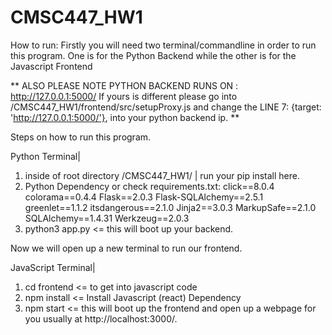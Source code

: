 # CMSC447_HW1
How to run:
  Firstly you will need two terminal/commandline in order to run this program. 
  One is for the Python Backend while the other is for the Javascript Frontend
  
  ** ALSO PLEASE NOTE PYTHON BACKEND RUNS ON : http://127.0.0.1:5000/ 
  If yours is different please go into /CMSC447_HW1/frontend/src/setupProxy.js and change the LINE 7: {target: 'http://127.0.0.1:5000/'}, into your python backend ip. **
  
  Steps on how to run this program.
  
  Python Terminal|
  1) inside of root directory /CMSC447_HW1/ | run your pip install here.
  2) Python Dependency or check requirements.txt:
      click==8.0.4
      colorama==0.4.4
      Flask==2.0.3
      Flask-SQLAlchemy==2.5.1
      greenlet==1.1.2
      itsdangerous==2.1.0
      Jinja2==3.0.3
      MarkupSafe==2.1.0
      SQLAlchemy==1.4.31
      Werkzeug==2.0.3
  3) python3 app.py <= this will boot up your backend.
  
  Now we will open up a new terminal to run our frontend.
  
  JavaScript Terminal| 
  1) cd frontend <= to get into javascript code
  2) npm install <= Install Javascript (react) Dependency
  3) npm start <= this will boot up the frontend and open up a webpage for you usually at http://localhost:3000/.


